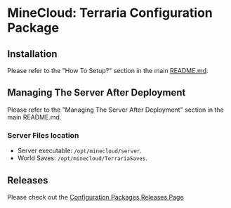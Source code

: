 # MineCloud: Terraria Configuration Package

## Installation
Please refer to the "How To Setup?" section in the main [README.md](../../README.md). 

## Managing The Server After Deployment
Please refer to the "Managing The Server After Deployment" section in the main README.md. 

### Server Files location
 - Server executable:  `/opt/minecloud/server`.
 - World Saves: `/opt/minecloud/TerrariaSaves`.

 ## Releases
Please check out the [Configuration Packages Releases Page](../RELEASES.md)